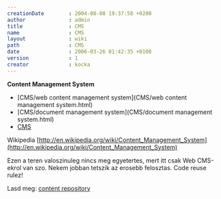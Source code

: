 ```yaml
---
creationDate        : 2004-08-08 19:37:58 +0200 
author              : admin 
title               : CMS 
name                : CMS 
layout              : wiki 
path                : CMS 
date                : 2006-03-26 01:42:35 +0100 
version             : 1 
creator             : kocka 
---
```

__Content Management System__


-   [CMS/web content management system](CMS/web content management system.html)
-   [CMS/document management system](CMS/document management system.html)
-   [CMS](CMS.html)



Wikipedia [http://en.wikipedia.org/wiki/Content_Management_System](http://en.wikipedia.org/wiki/Content_Management_System)

Ezen a teren valoszinuleg nincs meg egyetertes, mert itt csak Web CMS-ekrol van szo. Nekem jobban tetszik az erosebb felosztas. Code reuse rulez!

Lasd meg: [content repository](Content%20repository.html)
